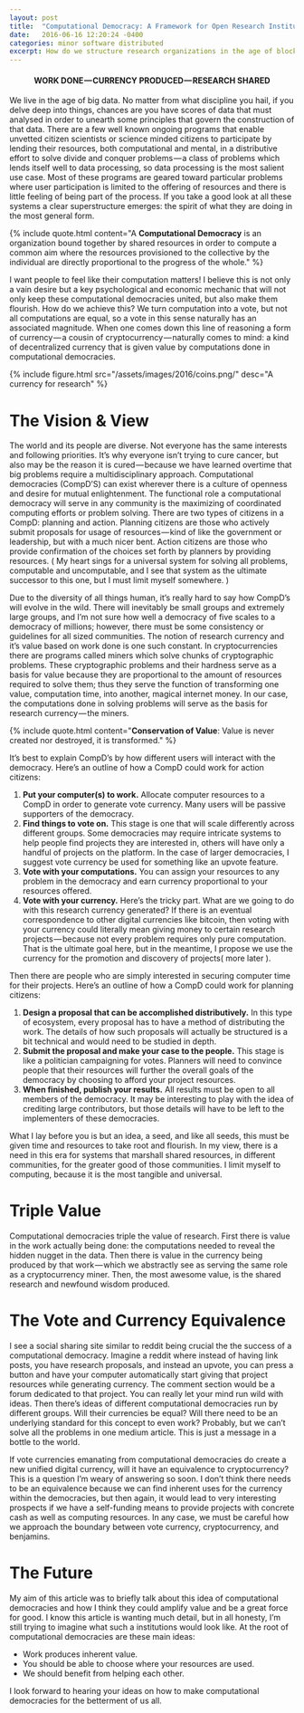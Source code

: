 ```yaml
---
layout: post
title:  "Computational Democracy: A Framework for Open Research Institutions"
date:   2016-06-16 12:20:24 -0400
categories: minor software distributed
excerpt: How do we structure research organizations in the age of blockchain? 
---
```

<center>
    <h4>WORK DONE — CURRENCY PRODUCED — RESEARCH SHARED</h4>
</center>
We live in the age of big data. No matter from what discipline you hail, if you delve deep into things, chances are you have scores of data that must analysed in order to unearth some principles that govern the construction of that data. There are a few well known ongoing programs that enable unvetted citizen scientists or science minded citizens to participate by lending their resources, both computational and mental, in a distributive effort to solve divide and conquer problems — a class of problems which lends itself well to data processing, so data processing is the most salient use case. Most of these programs are geared toward particular problems where user participation is limited to the offering of resources and there is little feeling of being part of the process. If you take a good look at all these systems a clear superstructure emerges: the spirit of what they are doing in the most general form.

{% include quote.html content="A <b>Computational Democracy</b> is an organization bound together by shared resources in order to compute a common aim where the resources provisioned to the collective by the individual are directly proportional to the progress of the whole." %}

I want people to feel like their computation matters! I believe this is not only a vain desire but a key psychological and economic mechanic that will not only keep these computational democracies united, but also make them flourish. How do we achieve this? We turn computation into a vote, but not all computations are equal, so a vote in this sense naturally has an associated magnitude. When one comes down this line of reasoning a form of currency — a cousin of cryptocurrency — naturally comes to mind: a kind of decentralized currency that is given value by computations done in computational democracies.

{% include figure.html src="/assets/images/2016/coins.png/" desc="A currency for research" %}

# The Vision & View
The world and its people are diverse. Not everyone has the same interests and following priorities. It’s why everyone isn’t trying to cure cancer, but also may be the reason it is cured — because we have learned overtime that big problems require a multidisciplinary approach. Computational democracies (CompD’S) can exist wherever there is a culture of openness and desire for mutual enlightenment. The functional role a computational democracy will serve in any community is the maximizing of coordinated computing efforts or problem solving. There are two types of citizens in a CompD: planning and action. Planning citizens are those who actively submit proposals for usage of resources — kind of like the government or leadership, but with a much nicer bent. Action citizens are those who provide confirmation of the choices set forth by planners by providing resources. ( My heart sings for a universal system for solving all problems, computable and uncomputable, and I see that system as the ultimate successor to this one, but I must limit myself somewhere. )

Due to the diversity of all things human, it’s really hard to say how CompD’s will evolve in the wild. There will inevitably be small groups and extremely large groups, and I’m not sure how well a democracy of five scales to a democracy of millions; however, there must be some consistency or guidelines for all sized communities. The notion of research currency and it’s value based on work done is one such constant. In cryptocurrencies there are programs called miners which solve chunks of cryptographic problems. These cryptographic problems and their hardness serve as a basis for value because they are proportional to the amount of resources required to solve them; thus they serve the function of transforming one value, computation time, into another, magical internet money. In our case, the computations done in solving problems will serve as the basis for research currency — the miners.

{% include quote.html content="<b>Conservation of Value</b>: Value is never created nor destroyed, it is transformed." %}

It’s best to explain CompD’s by how different users will interact with the democracy. Here’s an outline of how a CompD could work for action citizens:

1. **Put your computer(s) to work.** Allocate computer resources to a CompD in order to generate vote currency. Many users will be passive supporters of the democracy.
2. **Find things to vote on.** This stage is one that will scale differently across different groups. Some democracies may require intricate systems to help people find projects they are interested in, others will have only a handful of projects on the platform. In the case of larger democracies, I suggest vote currency be used for something like an upvote feature.
3. **Vote with your computations.** You can assign your resources to any problem in the democracy and earn currency proportional to your resources offered.
4. **Vote with your currency.** Here’s the tricky part. What are we going to do with this research currency generated? If there is an eventual correspondence to other digital currencies like bitcoin, then voting with your currency could literally mean giving money to certain research projects — because not every problem requires only pure computation. That is the ultimate goal here, but in the meantime, I propose we use the currency for the promotion and discovery of projects( more later ).

Then there are people who are simply interested in securing computer time for their projects. Here’s an outline of how a CompD could work for planning citizens:

1. **Design a proposal that can be accomplished distributively.** In this type of ecosystem, every proposal has to have a method of distributing the work. The details of how such proposals will actually be structured is a bit technical and would need to be studied in depth.
2. **Submit the proposal and make your case to the people.** This stage is like a politician campaigning for votes. Planners will need to convince people that their resources will further the overall goals of the democracy by choosing to afford your project resources.
3. **When finished, publish your results.** All results must be open to all members of the democracy. It may be interesting to play with the idea of crediting large contributors, but those details will have to be left to the implementers of these democracies.

What I lay before you is but an idea, a seed, and like all seeds, this must be given time and resources to take root and flourish. In my view, there is a need in this era for systems that marshall shared resources, in different communities, for the greater good of those communities. I limit myself to computing, because it is the most tangible and universal.

# Triple Value
Computational democracies triple the value of research. First there is value in the work actually being done: the computations needed to reveal the hidden nugget in the data. Then there is value in the currency being produced by that work — which we abstractly see as serving the same role as a cryptocurrency miner. Then, the most awesome value, is the shared research and newfound wisdom produced.

# The Vote and Currency Equivalence
I see a social sharing site similar to reddit being crucial the the success of a computational democracy. Imagine a reddit where instead of having link posts, you have research proposals, and instead an upvote, you can press a button and have your computer automatically start giving that project resources while generating currency. The comment section would be a forum dedicated to that project. You can really let your mind run wild with ideas. Then there’s ideas of different computational democracies run by different groups. Will their currencies be equal? Will there need to be an underlying standard for this concept to even work? Probably, but we can’t solve all the problems in one medium article. This is just a message in a bottle to the world.

If vote currencies emanating from computational democracies do create a new unified digital currency, will it have an equivalence to cryptocurrency? This is a question I’m weary of answering so soon. I don’t think there needs to be an equivalence because we can find inherent uses for the currency within the democracies, but then again, it would lead to very interesting prospects if we have a self-funding means to provide projects with concrete cash as well as computing resources. In any case, we must be careful how we approach the boundary between vote currency, cryptocurrency, and benjamins.

# The Future
My aim of this article was to briefly talk about this idea of computational democracies and how I think they could amplify value and be a great force for good. I know this article is wanting much detail, but in all honesty, I’m still trying to imagine what such a institutions would look like. At the root of computational democracies are these main ideas:

* Work produces inherent value.
* You should be able to choose where your resources are used.
* We should benefit from helping each other.

I look forward to hearing your ideas on how to make computational democracies for the betterment of us all.